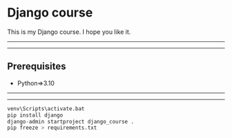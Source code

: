 # Django course
This is my Django course. I hope you like it.
***
***

## Prerequisites
- Python=>3.10

***
***

```python -m venv venv
venv\Scripts\activate.bat
pip install django
django-admin startproject django_course .
pip freeze > requirements.txt
```